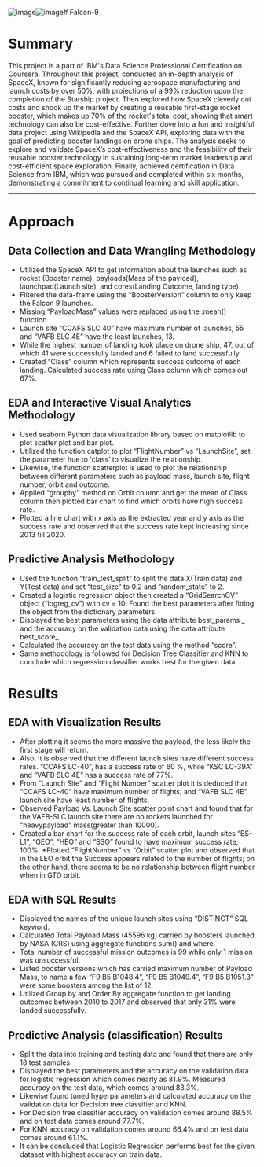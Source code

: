 ![image](https://github.com/zapod838/Falcon-9/assets/45763055/61b9babe-ba58-4aaf-a8a4-75d53552868c)![image](https://github.com/zapod838/Falcon-9/assets/45763055/f4378942-b708-458c-bd9c-10af2acc50b6)# Falcon-9

# Summary

This project is a part of IBM's Data Science Professional Certification on Coursera. Throughout this project, conducted an in-depth analysis of SpaceX, known for significantly reducing aerospace manufacturing and launch costs by over 50%, with projections of a 99% reduction upon the completion of the Starship project. Then explored how SpaceX cleverly cut costs and shook up the market by creating a reusable first-stage rocket booster, which makes up 70% of the rocket's total cost, showing that smart technology can also be cost-effective. Further dove into a fun and insightful data project using Wikipedia and the SpaceX API, exploring data with the goal of predicting booster landings on drone ships. 
The analysis seeks to explore and validate SpaceX’s cost-effectiveness and the feasibility of their reusable booster technology in sustaining long-term market leadership and cost-efficient space exploration. 
Finally, achieved certification in Data Science from IBM, which was pursued and completed within six months, demonstrating a commitment to continual learning and skill application.

-------

# Approach

## Data Collection and Data Wrangling Methodology
* Utilized the SpaceX API to get information about the launches such as rocket (Booster name), payloads(Mass of the payload), launchpad(Launch site), and cores(Landing Outcome, landing type). 
* Filtered the data-frame using the “BoosterVersion” column to only keep the Falcon 9 launches.
* Missing “PayloadMass” values were replaced using the .mean() function.
* Launch site “CCAFS SLC 40” have maximum number of launches, 55 and “VAFB SLC 4E” have the least launches, 13.
* While the highest number of landing took place on drone ship, 47, out of which 41 were successfully landed and 6 failed to land successfully.
* Created “Class” column which represents success outcome of each landing. Calculated success rate using Class column which comes out 67%.

## EDA and Interactive Visual Analytics Methodology
* Used seaborn Python data visualization library based on matplotlib to plot scatter plot and bar plot.
* Utilized the function catplot to plot “FlightNumber” vs “LaunchSite”, set the parameter  hue to 'class’ to visualize the relationship.
* Likewise, the function scatterplot is used to plot the relationship between different parameters such as payload mass, launch site, flight number, orbit and outcome.
* Applied “groupby” method on Orbit column and get the mean of Class column then plotted bar chart to find which orbits have high success rate.
* Plotted a line chart with x axis as the extracted year and y axis as the success rate and observed that the success rate kept increasing since 2013 till 2020.

## Predictive Analysis Methodology
* Used the function “train_test_split” to split the data X(Train data) and Y(Test data) and set “test_size” to  0.2 and “random_state” to 2.
* Created a logistic regression object then created a “GridSearchCV” object (“logreg_cv”) with cv = 10. Found the best parameters after fitting the object from the dictionary parameters.
* Displayed the best parameters using the data attribute best_params _ and the accuracy on the validation data using the data attribute best_score_.
* Calculated the accuracy on the test data using the method “score”.
* Same methodology is followed for Decision Tree Classifier and KNN to conclude which regression classifier works best for the given data. 


# Results

## EDA with Visualization Results
* After plotting it seems the more massive the payload, the less likely the first stage will return.
* Also, it is observed that the different launch sites have different success rates. “CCAFS LC-40”, has a success rate of 60 %, while “KSC LC-39A” and “VAFB SLC 4E” has a success rate of 77%.
* From “Launch Site” and “Flight Number” scatter plot it is deduced that “CCAFS LC-40” have maximum number of flights, and “VAFB SLC 4E” launch site have least number of flights.
* Observed Payload Vs. Launch Site scatter point chart and found that for the VAFB-SLC launch site there are no  rockets  launched for  “heavypayload” mass(greater than 10000).
* Created a bar chart for the success rate of each orbit, launch sites “ES-L1”, “GEO”, “HEO” and “SSO” found to have maximum success rate, 100%.
*Plotted “FlightNumber” vs “Orbit” scatter plot and observed that in the LEO orbit the Success appears related to the number of flights; on the other hand, there seems to be no relationship between flight number when in GTO orbit.

## EDA with SQL Results
* Displayed the names of the unique launch sites using “DISTINCT” SQL keyword. 
* Calculated Total Payload Mass (45596 kg) carried by boosters launched by NASA (CRS) using aggregate functions sum() and where.
* Total number of successful mission outcomes is 99 while only 1 mission was unsuccessful.
* Listed booster versions which has carried maximum number of Payload Mass, to name a few “F9 B5 B1048.4”,  “F9 B5 B1049.4”,  “F9 B5 B1051.3” were some boosters among the list of 12.
* Utilized Group by and Order By aggregate function to get landing outcomes between 2010 to 2017 and observed that only 31% were landed successfully.

## Predictive Analysis (classification) Results
* Split the data into training and testing data and found that there are only 18 test samples.
* Displayed the best parameters and the accuracy on the validation data for logistic regression which comes nearly as 81.9%. Measured accuracy on the test data, which comes around 83.3%.
* Likewise found tuned hyperparameters and calculated accuracy on the validation data for Decision tree classifier and KNN. 
* For Decision tree classifier accuracy on validation comes around 88.5% and on test data comes around 77.7%.
* For KNN accuracy on validation comes around 66.4% and on test data comes around 61.1%.
* It can be concluded that Logistic Regression performs best for the given dataset with highest accuracy on train data.





